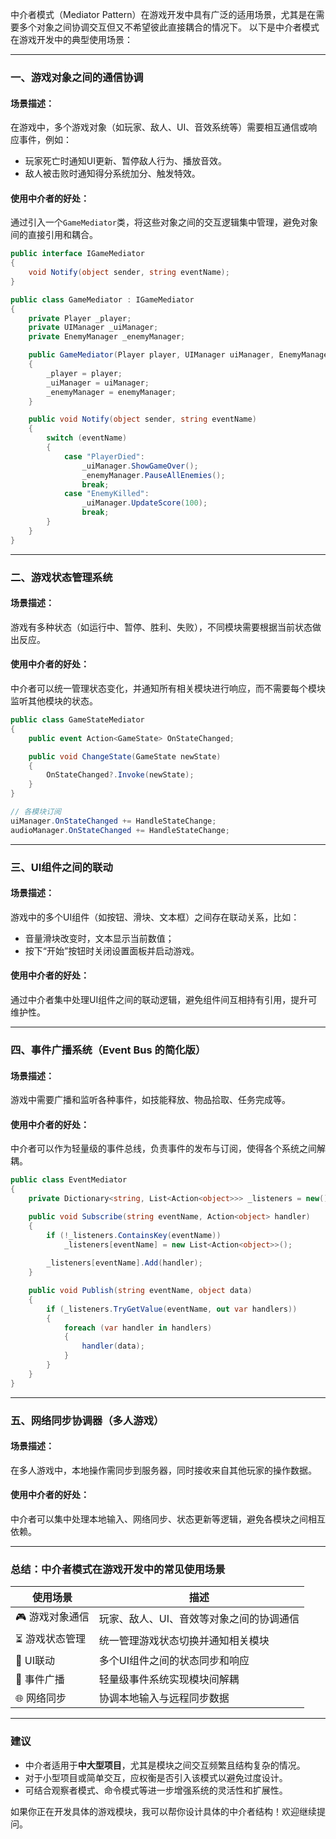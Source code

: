 中介者模式（Mediator Pattern）在游戏开发中具有广泛的适用场景，尤其是在需要多个对象之间协调交互但又不希望彼此直接耦合的情况下。
以下是中介者模式在游戏开发中的典型使用场景：

---

### 一、游戏对象之间的通信协调

#### 场景描述：
在游戏中，多个游戏对象（如玩家、敌人、UI、音效系统等）需要相互通信或响应事件，例如：
- 玩家死亡时通知UI更新、暂停敌人行为、播放音效。
- 敌人被击败时通知得分系统加分、触发特效。

#### 使用中介者的好处：
通过引入一个`GameMediator`类，将这些对象之间的交互逻辑集中管理，避免对象间的直接引用和耦合。

```csharp
public interface IGameMediator
{
    void Notify(object sender, string eventName);
}

public class GameMediator : IGameMediator
{
    private Player _player;
    private UIManager _uiManager;
    private EnemyManager _enemyManager;

    public GameMediator(Player player, UIManager uiManager, EnemyManager enemyManager)
    {
        _player = player;
        _uiManager = uiManager;
        _enemyManager = enemyManager;
    }

    public void Notify(object sender, string eventName)
    {
        switch (eventName)
        {
            case "PlayerDied":
                _uiManager.ShowGameOver();
                _enemyManager.PauseAllEnemies();
                break;
            case "EnemyKilled":
                _uiManager.UpdateScore(100);
                break;
        }
    }
}
```


---

### 二、游戏状态管理系统

#### 场景描述：
游戏有多种状态（如运行中、暂停、胜利、失败），不同模块需要根据当前状态做出反应。

#### 使用中介者的好处：
中介者可以统一管理状态变化，并通知所有相关模块进行响应，而不需要每个模块监听其他模块的状态。

```csharp
public class GameStateMediator
{
    public event Action<GameState> OnStateChanged;

    public void ChangeState(GameState newState)
    {
        OnStateChanged?.Invoke(newState);
    }
}

// 各模块订阅
uiManager.OnStateChanged += HandleStateChange;
audioManager.OnStateChanged += HandleStateChange;
```


---

### 三、UI组件之间的联动

#### 场景描述：
游戏中的多个UI组件（如按钮、滑块、文本框）之间存在联动关系，比如：
- 音量滑块改变时，文本显示当前数值；
- 按下“开始”按钮时关闭设置面板并启动游戏。

#### 使用中介者的好处：
通过中介者集中处理UI组件之间的联动逻辑，避免组件间互相持有引用，提升可维护性。

---

### 四、事件广播系统（Event Bus 的简化版）

#### 场景描述：
游戏中需要广播和监听各种事件，如技能释放、物品拾取、任务完成等。

#### 使用中介者的好处：
中介者可以作为轻量级的事件总线，负责事件的发布与订阅，使得各个系统之间解耦。

```csharp
public class EventMediator
{
    private Dictionary<string, List<Action<object>>> _listeners = new();

    public void Subscribe(string eventName, Action<object> handler)
    {
        if (!_listeners.ContainsKey(eventName))
            _listeners[eventName] = new List<Action<object>>();
        
        _listeners[eventName].Add(handler);
    }

    public void Publish(string eventName, object data)
    {
        if (_listeners.TryGetValue(eventName, out var handlers))
        {
            foreach (var handler in handlers)
            {
                handler(data);
            }
        }
    }
}
```


---

### 五、网络同步协调器（多人游戏）

#### 场景描述：
在多人游戏中，本地操作需同步到服务器，同时接收来自其他玩家的操作数据。

#### 使用中介者的好处：
中介者可以集中处理本地输入、网络同步、状态更新等逻辑，避免各模块之间相互依赖。

---

### 总结：中介者模式在游戏开发中的常见使用场景

| 使用场景 | 描述 |
|----------|------|
| 🎮 游戏对象通信 | 玩家、敌人、UI、音效等对象之间的协调通信 |
| ⏳ 游戏状态管理 | 统一管理游戏状态切换并通知相关模块 |
| 🧱 UI联动 | 多个UI组件之间的状态同步和响应 |
| 🔔 事件广播 | 轻量级事件系统实现模块间解耦 |
| 🌐 网络同步 | 协调本地输入与远程同步数据 |

---

### 建议

- 中介者适用于**中大型项目**，尤其是模块之间交互频繁且结构复杂的情况。
- 对于小型项目或简单交互，应权衡是否引入该模式以避免过度设计。
- 可结合观察者模式、命令模式等进一步增强系统的灵活性和扩展性。

如果你正在开发具体的游戏模块，我可以帮你设计具体的中介者结构！欢迎继续提问。
